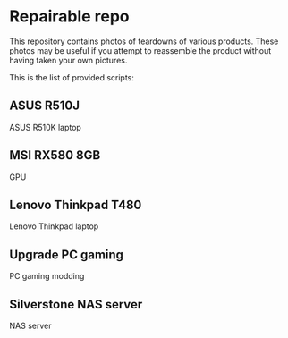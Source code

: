 # Repairable repo

This repository contains photos of teardowns of various products. These photos may be useful if you attempt to reassemble the product without having taken your own pictures.

This is the list of provided scripts:

## ASUS R510J

ASUS R510K laptop

## MSI RX580 8GB

GPU

## Lenovo Thinkpad T480

Lenovo Thinkpad laptop

## Upgrade PC gaming

PC gaming modding

## Silverstone NAS server

NAS server

